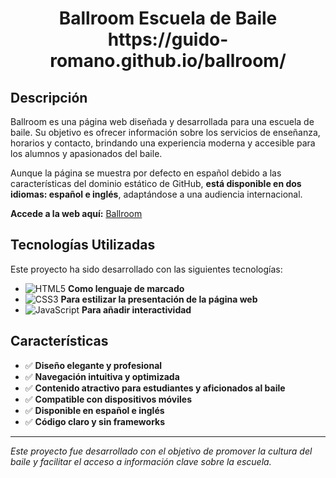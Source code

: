 <div align="center">
  <h1>Ballroom Escuela de Baile <br> https://guido-romano.github.io/ballroom/ </h1>
</div>

## Descripción

Ballroom es una página web diseñada y desarrollada para una escuela de baile. Su objetivo es ofrecer información sobre los servicios de enseñanza, horarios y contacto, brindando una experiencia moderna y accesible para los alumnos y apasionados del baile.

Aunque la página se muestra por defecto en español debido a las características del dominio estático de GitHub, **está disponible en dos idiomas: español e inglés**, adaptándose a una audiencia internacional.

**Accede a la web aquí:** [Ballroom](https://guido-romano.github.io/ballroom/)

## Tecnologías Utilizadas

Este proyecto ha sido desarrollado con las siguientes tecnologías:

- ![HTML5](https://img.shields.io/badge/HTML5-E34F26?style=for-the-badge&logo=html5&logoColor=white) **Como lenguaje de marcado**
- ![CSS3](https://img.shields.io/badge/CSS3-1572B6?style=for-the-badge&logo=css3&logoColor=white) **Para estilizar la presentación de la página web**
- ![JavaScript](https://img.shields.io/badge/JavaScript-F7DF1E?style=for-the-badge&logo=javascript&logoColor=black) **Para añadir interactividad**

## Características

- ✅ **Diseño elegante y profesional**
- ✅ **Navegación intuitiva y optimizada**
- ✅ **Contenido atractivo para estudiantes y aficionados al baile**
- ✅ **Compatible con dispositivos móviles**
- ✅ **Disponible en español e inglés**
- ✅ **Código claro y sin frameworks**

---

*Este proyecto fue desarrollado con el objetivo de promover la cultura del baile y facilitar el acceso a información clave sobre la escuela.*
